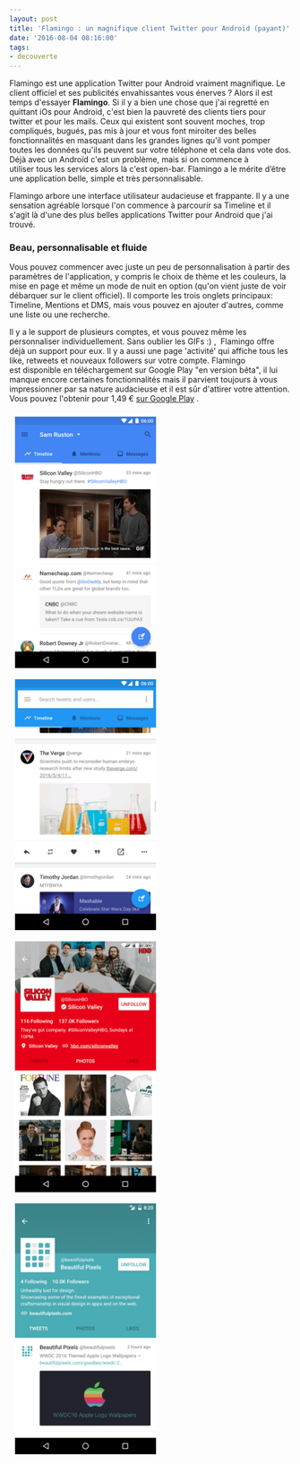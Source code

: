 ```yaml
---
layout: post
title: 'Flamingo : un magnifique client Twitter pour Android (payant)'
date: '2016-08-04 08:16:00'
tags:
- decouverte
---
```


Flamingo est une application Twitter pour Android vraiment magnifique. Le client officiel et ses publicités envahissantes vous énerves ? 
Alors il est temps d'essayer **Flamingo**. Si il y a bien une chose que j'ai regretté en quittant iOs pour Android, c'est bien la pauvreté des clients tiers pour twitter et pour les mails. Ceux qui existent sont souvent moches, trop compliqués, bugués, pas mis à jour et vous font miroiter des belles fonctionnalités en masquant dans les grandes lignes qu'il vont pomper toutes les données qu'ils peuvent sur votre téléphone et cela dans vote dos. Déjà avec un Androïd c'est un problème, mais si on commence à utiliser tous les services alors là c'est open-bar. Flamingo a le mérite d’être une application belle, simple et très personnalisable.

Flamingo arbore une interface utilisateur audacieuse et frappante. Il y a une sensation agréable lorsque l'on commence à parcourir sa Timeline et il s'agit là d'une des plus belles applications Twitter pour Android que j'ai trouvé.

### Beau, personnalisable et fluide

Vous pouvez commencer avec juste un peu de personnalisation à partir des paramètres de l'application, y compris le choix de thème et les couleurs, la mise en page et même un mode de nuit en option (qu'on vient juste de voir débarquer sur le client officiel). Il comporte les trois onglets principaux:  Timeline, Mentions et DMS, mais vous pouvez en ajouter d'autres, comme une liste ou une recherche.

Il y a le support de plusieurs comptes, et vous pouvez même les personnaliser individuellement. Sans oublier les GIFs :) ,  Flamingo offre déjà un support pour eux. Il y a aussi une page 'activité' qui affiche tous les like, retweets et nouveaux followers sur votre compte. Flamingo est disponible en téléchargement sur Google Play "en version bêta", il lui manque encore certaines fonctionnalités mais il parvient toujours à vous impressionner par sa nature audacieuse et il est sûr d'attirer votre attention. Vous pouvez l'obtenir pour 1,49 € [sur Google Play](https://play.google.com/store/apps/details?id=com.samruston.twitter) .

<div style="width:100%;">
<img src="/content/images/2018/02/flamingo_screen_0.png" style="width:50%;float:left;padding:10px;" />
<img src="/content/images/2018/02/flamingo_screen_1.png" style="width:50%;float:left;padding:10px;" />
<img src="/content/images/2018/02/flamingo_screen_2.png" style="width:50%;float:left;padding:10px;" />
<img src="/content/images/2018/02/flamingo_screen_3.png" style="width:50%;float:left;padding:10px;" />
</div>   
<div style="clear:both;"></div>


